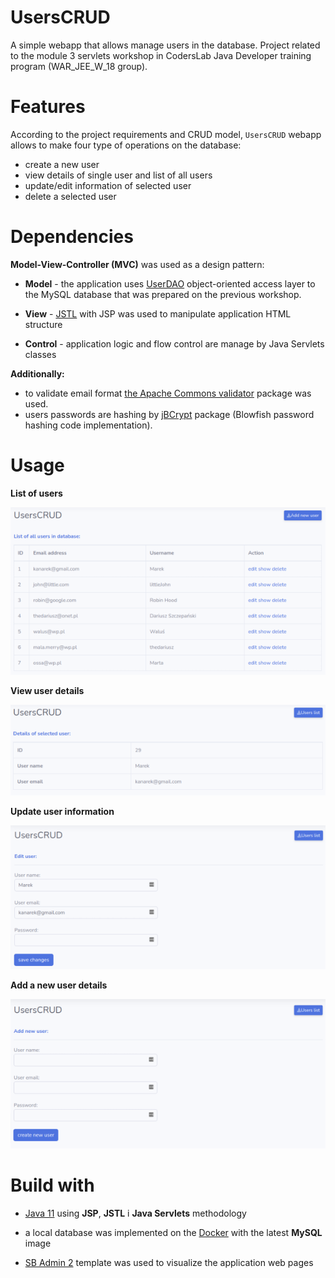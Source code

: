 # UsersCRUD

A simple webapp that allows manage users in the database.
Project related to the module 3 servlets workshop in CodersLab Java Developer training program (WAR\_JEE\_W_18 group).

# Features

According to the project requirements and CRUD model, `UsersCRUD` webapp allows to make four type of operations on the database:

* create a new user
* view details of single user and list of all users 
* update/edit information of selected user
* delete a selected user

# Dependencies



**Model-View-Controller (MVC)** was used as a design pattern:
* **Model** - the application uses [UserDAO](https://github.com/TheDariusz/UserDAO) object-oriented access layer to the MySQL database that was prepared on the previous workshop.

* **View** - [JSTL](https://www.oracle.com/java/technologies/java-server-tag-library.html) with JSP was used to manipulate application HTML structure 

* **Control**  - application logic and flow control are manage by Java Servlets classes

**Additionally:**
* to validate email format [the Apache Commons validator](https://commons.apache.org/proper/commons-validator/) package was used.
* users passwords are hashing by [jBCrypt](https://www.mindrot.org/projects/jBCrypt/) package (Blowfish password hashing code implementation).

# Usage

**List of users**

![User list](./src/main/resources/wiki-images/UsersCRUD.list.png)

**View user details**

![User details](./src/main/resources/wiki-images/UsersCRUD.view.png)

**Update user information**

![User details](./src/main/resources/wiki-images/UsersCRUD.edit.png)

**Add a new user details**

![User details](./src/main/resources/wiki-images/UsersCRUD.add.png)

# Build with

* [Java 11]([https://www.oracle.com/java/technologies/javase-jdk11-downloads.html](https://www.oracle.com/java/technologies/javase-jdk11-downloads.html)) using **JSP**, **JSTL** i **Java Servlets** methodology

* a local database was implemented on the [Docker](https://hub.docker.com/_/mysql) with the latest **MySQL** image
* [SB Admin 2](https://startbootstrap.com/themes/sb-admin-2/) template was used to visualize the application web pages 
